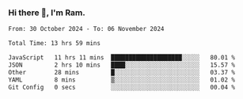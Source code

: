 ### Hi there 👋, I'm Ram.

<!--START_SECTION:waka-->

```txt
From: 30 October 2024 - To: 06 November 2024

Total Time: 13 hrs 59 mins

JavaScript   11 hrs 11 mins  ████████████████████░░░░░   80.01 %
JSON         2 hrs 10 mins   ████░░░░░░░░░░░░░░░░░░░░░   15.57 %
Other        28 mins         █░░░░░░░░░░░░░░░░░░░░░░░░   03.37 %
YAML         8 mins          ▒░░░░░░░░░░░░░░░░░░░░░░░░   01.02 %
Git Config   0 secs          ░░░░░░░░░░░░░░░░░░░░░░░░░   00.04 %
```

<!--END_SECTION:waka-->
